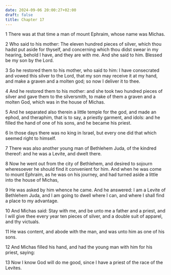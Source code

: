 ```yaml
---
date: 2024-09-06 20:00:27+02:00
draft: false
title: Chapter 17
---
```




1 There was at that time a man of mount Ephraim, whose name was Michas.

2 Who said to his mother: The eleven hundred pieces of silver, which thou hadst put aside for thyself, and concerning which thou didst swear in my hearing, behold I have, and they are with me. And she said to him. Blessed be my son by the Lord.

3 So he restored them to his mother, who said to him: I have consecrated and vowed this silver to the Lord, that my son may receive it at my hand, and make a graven and a molten god; so now I deliver it to thee.

4 And he restored them to his mother: and she took two hundred pieces of silver and gave them to the silversmith, to make of them a graven and a molten God, which was in the house of Michas.

5 And he separated also therein a little temple for the god, and made an ephod, and theraphim, that is to say, a priestly garment, and idols: and he filled the hand of one of his sons, and he became his priest.

6 In those days there was no king in Israel, but every one did that which seemed right to himself.

7 There was also another young man of Bethlehem Juda, of the kindred thereof: and he was a Levite, and dwelt there.

8 Now he went out from the city of Bethlehem, and desired to sojourn wheresoever he should find it convenient for him. And when he was come to mount Ephraim, as he was on his journey, and had turned aside a little into the house of Michas,

9 He was asked by him whence he came. And he answered: I am a Levite of Bethlehem Juda, and I am going to dwell where I can, and where I shall find a place to my advantage.

10 And Michas said: Stay with me, and be unto me a father and a priest, and I will give thee every year ten pieces of silver, and a double suit of apparel, and thy victuals.

11 He was content, and abode with the man, and was unto him as one of his sons.

12 And Michas filled his hand, and had the young man with him for his priest, saying:

13 Now I know God will do me good, since I have a priest of the race of the Levites.

